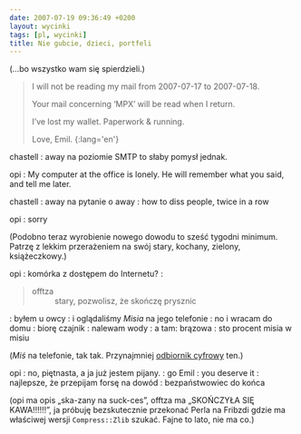```yaml
---
date: 2007-07-19 09:36:49 +0200
layout: wycinki
tags: [pl, wycinki]
title: Nie gubcie, dzieci, portfeli
---
```


(…bo wszystko wam się spierdzieli.)

> I will not be reading my mail from 2007-07-17 to 2007-07-18.
>
> Your mail concerning ‘MPX’ will be read when I return.
>
> I’ve lost my wallet. Paperwork & running.
>
> Love, Emil.
{:lang='en'}

chastell
: away na poziomie SMTP to słaby pomysł jednak.

opi
: My computer at the office is lonely. He will remember what you said, and tell me later.

chastell
: away na pytanie o away
: how to diss people, twice in a row

opi
: sorry

(Podobno teraz wyrobienie nowego dowodu to sześć tygodni minimum. Patrzę z lekkim przerażeniem na swój stary, kochany, zielony, książeczkowy.)

opi
: komórka z dostępem do Internetu?
: <blockquote><dl><dt>offtza</dt><dd>stary, pozwolisz, że skończę prysznic</dd></dl></blockquote>
: byłem u owcy
: i oglądaliśmy <cite>Misia</cite> na jego telefonie
: no i wracam do domu
: biorę czajnik
: nalewam wody
: a tam: brązowa
: sto procent misia w misiu

(<cite>Miś</cite> na telefonie, tak tak. Przynajmniej [odbiornik cyfrowy](http://ooops.pl/blog/?p=3101 'pan, pani, społeczeństwo (cyfrowe)') ten.)

opi
: no, piętnasta, a ja już jestem pijany.
: go Emil
: you deserve it
: najlepsze, że przepijam forsę na dowód
: bezpaństwowiec do końca

(opi ma opis „ska-zany na suck-ces”, offtza ma „SKOŃCZYŁA SIĘ KAWA!!!!!!”, ja próbuję bezskutecznie przekonać Perla na Fribzdi gdzie ma właściwej wersji `Compress::Zlib` szukać. Fajne to lato, nie ma co.)
